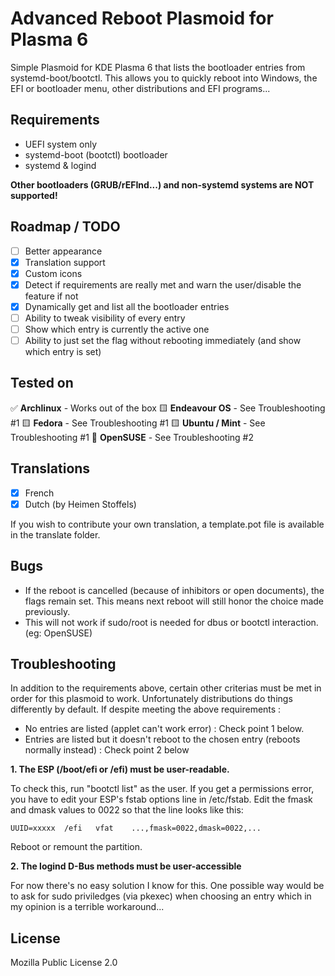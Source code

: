 # Advanced Reboot Plasmoid for Plasma 6

Simple Plasmoid for KDE Plasma 6 that lists the bootloader entries from systemd-boot/bootctl.
This allows you to quickly reboot into Windows, the EFI or bootloader menu, other distributions and EFI programs...

## Requirements

- UEFI system only
- systemd-boot (bootctl) bootloader
- systemd & logind

**Other bootloaders (GRUB/rEFInd...) and non-systemd systems are NOT supported!**

## Roadmap / TODO

- [ ] Better appearance
- [X] Translation support
- [X] Custom icons
- [X] Detect if requirements are really met and warn the user/disable the feature if not
- [X] Dynamically get and list all the bootloader entries
- [ ] Ability to tweak visibility of every entry
- [ ] Show which entry is currently the active one
- [ ] Ability to just set the flag without rebooting immediately (and show which entry is set)

## Tested on

✅ **Archlinux** - Works out of the box
🟨 **Endeavour OS** - See Troubleshooting #1
🟨 **Fedora** - See Troubleshooting #1
🟨 **Ubuntu / Mint** - See Troubleshooting #1
🚫 **OpenSUSE** - See Troubleshooting #2

## Translations

- [X] French
- [X] Dutch (by Heimen Stoffels)

If you wish to contribute your own translation, a template.pot file is available in the translate folder.

## Bugs

- If the reboot is cancelled (because of inhibitors or open documents), the flags remain set. This means next reboot will still honor the choice made previously.
- This will not work if sudo/root is needed for dbus or bootctl interaction. (eg: OpenSUSE)

## Troubleshooting

In addition to the requirements above, certain other criterias must be met in order for this plasmoid to work. Unfortunately distributions do things differently by default.
If despite meeting the above requirements :

- No entries are listed (applet can't work error) : Check point 1 below.
- Entries are listed but it doesn't reboot to the chosen entry (reboots normally instead) : Check point 2 below

**1. The ESP (/boot/efi or /efi) must be user-readable.**

To check this, run "bootctl list" as the user. If you get a permissions error, you have to edit your ESP's fstab options line in /etc/fstab.
Edit the fmask and dmask values to 0022 so that the line looks like this:
```
UUID=xxxxx  /efi   vfat    ...,fmask=0022,dmask=0022,...
```
Reboot or remount the partition.

**2. The logind D-Bus methods must be user-accessible**

For now there's no easy solution I know for this. One possible way would be to ask for sudo priviledges (via pkexec) when choosing an entry which in my opinion is a terrible workaround...

## License

Mozilla Public License 2.0
